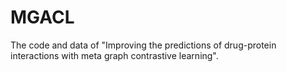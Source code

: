 # MGACL
The code and data of  "Improving the predictions of drug-protein interactions with meta graph contrastive learning".
